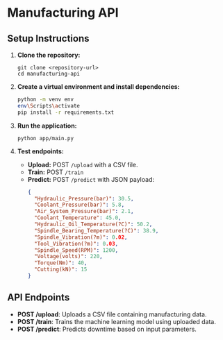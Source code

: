 # Manufacturing API

## Setup Instructions

1. **Clone the repository:**
   ```
   git clone <repository-url>
   cd manufacturing-api
   ```

2. **Create a virtual environment and install dependencies:**
   ```bash
   python -m venv env
   env\Scripts\activate 
   pip install -r requirements.txt
   ```

3. **Run the application:**
   ```
   python app/main.py
   ```

4. **Test endpoints:**
   - **Upload:** POST `/upload` with a CSV file.
   - **Train:** POST `/train`
   - **Predict:** POST `/predict` with JSON payload:
     ```json
     {
       "Hydraulic_Pressure(bar)": 30.5,
       "Coolant_Pressure(bar)": 5.8,
       "Air_System_Pressure(bar)": 2.1,
       "Coolant_Temperature": 45.0,
       "Hydraulic_Oil_Temperature(?C)": 50.2,
       "Spindle_Bearing_Temperature(?C)": 38.9,
       "Spindle_Vibration(?m)": 0.02,
       "Tool_Vibration(?m)": 0.03,
       "Spindle_Speed(RPM)": 1200,
       "Voltage(volts)": 220,
       "Torque(Nm)": 40,
       "Cutting(kN)": 15
     }
     ```



## API Endpoints

- **POST /upload**: Uploads a CSV file containing manufacturing data.
- **POST /train**: Trains the machine learning model using uploaded data.
- **POST /predict**: Predicts downtime based on input parameters.
  
